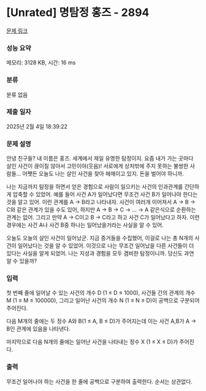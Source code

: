 # [Unrated] 명탐정 홍즈 - 2894 

[문제 링크](https://www.acmicpc.net/problem/2894) 

### 성능 요약

메모리: 3128 KB, 시간: 16 ms

### 분류

분류 없음

### 제출 일자

2025년 2월 4일 18:39:22

### 문제 설명

<p>안녕 친구들? 내 이름은 홍즈. 세계에서 제일 유명한 탐정이지. 요즘 내가 가는 곳마다 살인 사건이 끊이질 않아서 고민이야(웃음)! 서로에게 상처밖에 주지 못하는 불쌍한 사람들... 어쨋든 오늘도 나는 살인 사건을 찾아 헤매이고 있지. 돈을 벌어야 하니까.</p>

<p>나는 지금까지 탐정을 하면서 얻은 경험으로 사람이 일으키는 사건의 인과관계를 간단하게 압축할 수 있었어. 예를 들어 사건 A가 일어났다면 무조건 사건 B가 일어나야 한다는 것을 알고 있어. 이런 관계를 A → B라고 나타내자. 사건이 여러개 이어져서 A → B → C와 같은 관계가 있을 수도 있어, 하지만 A → B → C → ... → A 같은식으로 순환하는 관계는 없어. 그리고 만약 A → C이고 B → C라고 하고 사건 C가 일어났다고 하자. 이런 경우에는 사건 A나 사건 B중 하나는 일어났을거라는 사실을 알 수 있어.</p>

<p>오늘도 오늘의 살인 사건이 일어났군. 지금 증거들을 수집했어, 이걸로 나는 총 N개의 사건이 일어났다는 것을 알 수 있었어. 이것으로 나는 무조건 일어났을 다른 사건들이 더 있다는 사실을 알게 되었어. 나는 지성과 경험을 모두 겸비한 탐정이니까. 당신도 과연 알 수 있을까?</p>

### 입력 

 <p>첫 번째 줄에 일어날 수 있는 사건의 개수 D (1 ≤ D ≤ 1000), 사건들 간의 관계의 개수 M (1 ≤ M ≤ 100000), 그리고 일어난 사건의 개수 N (1 ≤ N ≤ D)이 공백으로 구분되어 주어진다.</p>

<p>다음 M개의 줄에는 두 정수 A와 B(1 ≤ A, B ≤ D)가 주어지는데 이는 사건 A,B가  A → B인 관계에 있음을 나타낸다.</p>

<p>마지막으로 다음 N개의 줄에는 일어난 사건을 나타내는 정수 X (1 ≤ X ≤ D)가 주어진다.</p>

### 출력 

 <p>무조건 일어나야 하는 사건을 한 줄에 공백으로 구분하여 출력한다. 순서는 상관없다.</p>

